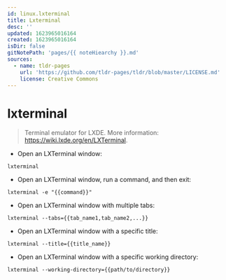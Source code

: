 ```yaml
---
id: linux.lxterminal
title: Lxterminal
desc: ''
updated: 1623965016164
created: 1623965016164
isDir: false
gitNotePath: 'pages/{{ noteHiearchy }}.md'
sources:
  - name: tldr-pages
    url: 'https://github.com/tldr-pages/tldr/blob/master/LICENSE.md'
    license: Creative Commons
---
```

# lxterminal

> Terminal emulator for LXDE.
> More information: <https://wiki.lxde.org/en/LXTerminal>.

- Open an LXTerminal window:

`lxterminal`

- Open an LXTerminal window, run a command, and then exit:

`lxterminal -e "{{command}}"`

- Open an LXTerminal window with multiple tabs:

`lxterminal --tabs={{tab_name1,tab_name2,...}}`

- Open an LXTerminal window with a specific title:

`lxterminal --title={{title_name}}`

- Open an LXTerminal window with a specific working directory:

`lxterminal --working-directory={{path/to/directory}}`

